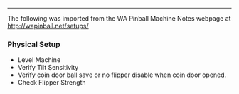 ***
The following was imported from the WA Pinball Machine Notes webpage at http://wapinball.net/setups/
### Physical Setup
-   Level Machine
-   Verify Tilt Sensitivity
-   Verify coin door ball save or no flipper disable when coin door opened.
-   Check Flipper Strength
